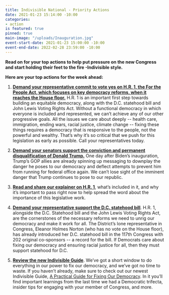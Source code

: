 ```yaml
---
title: Indivisible National - Priority Actions
date: 2021-01-23 15:14:00 -10:00
categories:
- action
is featured: true
pinned: true
main-image: "/uploads/Inauguration.jpg"
event-start-date: 2021-01-23 15:00:00 -10:00
event-end-date: 2022-02-28 23:59:00 -10:00
---
```


**Read on for your top actions to help put pressure on the new Congress and start holding their feet to the fire -Indivisible style.**

**Here are your top actions for the week ahead:**

1. **[Demand your representative commit to vote yes on H.R. 1, the For the People Act, which focuses on key democracy reforms, when it reaches the House floor.](https://act.indivisible.org/go/536783?t=6&akid=70328%2E331331%2Ei6h_4o)** H.R. 1 is an important first step towards building an equitable democracy, along with the D.C. statehood bill and John Lewis Voting Rights Act. Without a functional democracy in which everyone is included and represented, we can’t achieve any of our other progressive goals. All the issues we care about deeply -- health care, immigration, ending wars, racial justice, climate change -- fixing these things requires a democracy that is responsive to the people, not the powerful and wealthy. That’s why it’s so critical that we push for this legislation as early as possible. Call your representatives today.

2. **[Demand your senators support the conviction and permanent disqualification of Donald Trump.](https://act.indivisible.org/go/534683?t=7&akid=70328%2E331331%2Ei6h_4o)** One day after Biden’s inauguration, Trump’s GOP allies are already spinning up messaging to downplay the danger he poses to our democracy and deflect attempts to prevent him from running for federal office again. We can’t lose sight of the imminent danger that Trump continues to pose to our republic.

3. **[Read and share our explainer on H.R. 1](https://act.indivisible.org/go/213769?t=8&akid=70328%2E331331%2Ei6h_4o)**, what’s included in it, and why it’s important to pass right now to help spread the word about the importance of this legislative work.

4. **[Demand your representative support the D.C. statehood bill](https://act.indivisible.org/go/521187?t=9&akid=70328%2E331331%2Ei6h_4o)**. H.R. 1, alongside the D.C. Statehood bill and the John Lewis Voting Rights Act, are the cornerstones of the necessary reforms we need to unrig our democracy and make it work for all. The District’s lone representative in Congress, Eleanor Holmes Norton (who has no vote on the House floor), has already introduced her D.C. statehood bill in the 117th Congress with 202 original co-sponsors -- a record for the bill. If Democrats care about fixing our democracy and ensuring racial justice for all, then they must support statehood for D.C.

5. **[Review the new Indivisible Guide](https://act.indivisible.org/go/535058?t=10&akid=70328%2E331331%2Ei6h_4o)**. We’ve got a short window to do everything in our power to fix our democracy, and we’ve got no time to waste. If you haven’t already, make sure to check out our newest Indivisible Guide, [A Practical Guide for Fixing Our Democracy](https://act.indivisible.org/go/535058?t=11&akid=70328%2E331331%2Ei6h_4o). In it you’ll find important learnings from the last time we had a Democratic trifecta, insider tips for engaging with your member of Congress, and more.